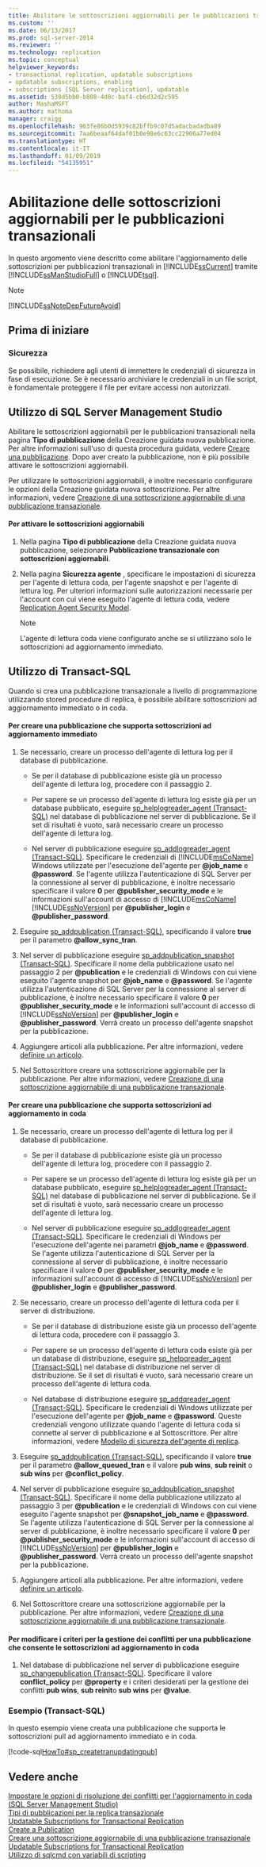 ```yaml
---
title: Abilitare le sottoscrizioni aggiornabili per le pubblicazioni transazionali | Microsoft Docs
ms.custom: ''
ms.date: 06/13/2017
ms.prod: sql-server-2014
ms.reviewer: ''
ms.technology: replication
ms.topic: conceptual
helpviewer_keywords:
- transactional replication, updatable subscriptions
- updatable subscriptions, enabling
- subscriptions [SQL Server replication], updatable
ms.assetid: 539d5bb0-b808-4d8c-baf4-cb6d32d2c595
author: MashaMSFT
ms.author: mathoma
manager: craigg
ms.openlocfilehash: 963fe86b0d5939c82bffb9c07d5adacbadadba89
ms.sourcegitcommit: 7aa6beaaf64daf01b0e98e6c63cc22906a77ed04
ms.translationtype: HT
ms.contentlocale: it-IT
ms.lasthandoff: 01/09/2019
ms.locfileid: "54135951"
---
```

# <a name="enable-updating-subscriptions-for-transactional-publications"></a>Abilitazione delle sottoscrizioni aggiornabili per le pubblicazioni transazionali
  In questo argomento viene descritto come abilitare l'aggiornamento delle sottoscrizioni per pubblicazioni transazionali in [!INCLUDE[ssCurrent](../../../includes/sscurrent-md.md)] tramite [!INCLUDE[ssManStudioFull](../../../includes/ssmanstudiofull-md.md)] o [!INCLUDE[tsql](../../../includes/tsql-md.md)].  
  
> [!NOTE]  
>  [!INCLUDE[ssNoteDepFutureAvoid](../../../includes/ssnotedepfutureavoid-md.md)]  
  

  
##  <a name="BeforeYouBegin"></a> Prima di iniziare  
  
###  <a name="Security"></a> Sicurezza  
 Se possibile, richiedere agli utenti di immettere le credenziali di sicurezza in fase di esecuzione. Se è necessario archiviare le credenziali in un file script, è fondamentale proteggere il file per evitare accessi non autorizzati.  
  
##  <a name="SSMSProcedure"></a> Utilizzo di SQL Server Management Studio  
 Abilitare le sottoscrizioni aggiornabili per le pubblicazioni transazionali nella pagina **Tipo di pubblicazione** della Creazione guidata nuova pubblicazione. Per altre informazioni sull'uso di questa procedura guidata, vedere [Creare una pubblicazione](create-a-publication.md). Dopo aver creato la pubblicazione, non è più possibile attivare le sottoscrizioni aggiornabili.  
  
 Per utilizzare le sottoscrizioni aggiornabili, è inoltre necessario configurare le opzioni della Creazione guidata nuova sottoscrizione. Per altre informazioni, vedere [Creazione di una sottoscrizione aggiornabile di una pubblicazione transazionale](../publish/create-an-updatable-subscription-to-a-transactional-publication.md).  
  
#### <a name="to-enable-updating-subscriptions"></a>Per attivare le sottoscrizioni aggiornabili  
  
1.  Nella pagina **Tipo di pubblicazione** della Creazione guidata nuova pubblicazione, selezionare **Pubblicazione transazionale con sottoscrizioni aggiornabili**.  
  
2.  Nella pagina **Sicurezza agente** , specificare le impostazioni di sicurezza per l'agente di lettura coda, per l'agente snapshot e per l'agente di lettura log. Per ulteriori informazioni sulle autorizzazioni necessarie per l'account con cui viene eseguito l'agente di lettura coda, vedere [Replication Agent Security Model](../security/replication-agent-security-model.md).  
  
    > [!NOTE]  
    >  L'agente di lettura coda viene configurato anche se si utilizzano solo le sottoscrizioni ad aggiornamento immediato.  
  
##  <a name="TsqlProcedure"></a> Utilizzo di Transact-SQL  
 Quando si crea una pubblicazione transazionale a livello di programmazione utilizzando stored procedure di replica, è possibile abilitare sottoscrizioni ad aggiornamento immediato o in coda.  
  
#### <a name="to-create-a-publication-that-supports-immediate-updating-subscriptions"></a>Per creare una pubblicazione che supporta sottoscrizioni ad aggiornamento immediato  
  
1.  Se necessario, creare un processo dell'agente di lettura log per il database di pubblicazione.  
  
    -   Se per il database di pubblicazione esiste già un processo dell'agente di lettura log, procedere con il passaggio 2.  
  
    -   Per sapere se un processo dell'agente di lettura log esiste già per un database pubblicato, eseguire [sp_helplogreader_agent &#40;Transact-SQL&#41;](/sql/relational-databases/system-stored-procedures/sp-helplogreader-agent-transact-sql) nel database di pubblicazione nel server di pubblicazione. Se il set di risultati è vuoto, sarà necessario creare un processo dell'agente di lettura log.  
  
    -   Nel server di pubblicazione eseguire [sp_addlogreader_agent &#40;Transact-SQL&#41;](/sql/relational-databases/system-stored-procedures/sp-addlogreader-agent-transact-sql). Specificare le credenziali di [!INCLUDE[msCoName](../../../includes/msconame-md.md)] Windows utilizzate per l'esecuzione dell'agente per **@job_name** e **@password**. Se l'agente utilizza l'autenticazione di SQL Server per la connessione al server di pubblicazione, è inoltre necessario specificare il valore **0** per **@publisher_security_mode** e le informazioni sull'account di accesso di [!INCLUDE[msCoName](../../../includes/msconame-md.md)] [!INCLUDE[ssNoVersion](../../../includes/ssnoversion-md.md)] per **@publisher_login** e **@publisher_password**.  
  
2.  Eseguire [sp_addpublication &#40;Transact-SQL&#41;](/sql/relational-databases/system-stored-procedures/sp-addpublication-transact-sql), specificando il valore **true** per il parametro **@allow_sync_tran**.  
  
3.  Nel server di pubblicazione eseguire [sp_addpublication_snapshot &#40;Transact-SQL&#41;](/sql/relational-databases/system-stored-procedures/sp-addpublication-snapshot-transact-sql). Specificare il nome della pubblicazione usato nel passaggio 2 per **@publication** e le credenziali di Windows con cui viene eseguito l'agente snapshot per **@job_name** e **@password**. Se l'agente utilizza l'autenticazione di SQL Server per la connessione al server di pubblicazione, è inoltre necessario specificare il valore **0** per **@publisher_security_mode** e le informazioni sull'account di accesso di [!INCLUDE[ssNoVersion](../../../includes/ssnoversion-md.md)] per **@publisher_login** e **@publisher_password**. Verrà creato un processo dell'agente snapshot per la pubblicazione.  
  
4.  Aggiungere articoli alla pubblicazione. Per altre informazioni, vedere [definire un articolo](define-an-article.md).  
  
5.  Nel Sottoscrittore creare una sottoscrizione aggiornabile per la pubblicazione. Per altre informazioni, vedere [Creazione di una sottoscrizione aggiornabile di una pubblicazione transazionale](../publish/create-an-updatable-subscription-to-a-transactional-publication.md).  
  
#### <a name="to-create-a-publication-that-supports-queued-updating-subscriptions"></a>Per creare una pubblicazione che supporta sottoscrizioni ad aggiornamento in coda  
  
1.  Se necessario, creare un processo dell'agente di lettura log per il database di pubblicazione.  
  
    -   Se per il database di pubblicazione esiste già un processo dell'agente di lettura log, procedere con il passaggio 2.  
  
    -   Per sapere se un processo dell'agente di lettura log esiste già per un database pubblicato, eseguire [sp_helplogreader_agent &#40;Transact-SQL&#41;](/sql/relational-databases/system-stored-procedures/sp-helplogreader-agent-transact-sql) nel database di pubblicazione nel server di pubblicazione. Se il set di risultati è vuoto, sarà necessario creare un processo dell'agente di lettura log.  
  
    -   Nel server di pubblicazione eseguire [sp_addlogreader_agent &#40;Transact-SQL&#41;](/sql/relational-databases/system-stored-procedures/sp-addlogreader-agent-transact-sql). Specificare le credenziali di Windows per l'esecuzione dell'agente nei parametri **@job_name** e **@password**. Se l'agente utilizza l'autenticazione di SQL Server per la connessione al server di pubblicazione, è inoltre necessario specificare il valore **0** per **@publisher_security_mode** e le informazioni sull'account di accesso di [!INCLUDE[ssNoVersion](../../../includes/ssnoversion-md.md)] per **@publisher_login** e **@publisher_password**.  
  
2.  Se necessario, creare un processo dell'agente di lettura coda per il server di distribuzione.  
  
    -   Se per il database di distribuzione esiste già un processo dell'agente di lettura coda, procedere con il passaggio 3.  
  
    -   Per sapere se un processo dell'agente di lettura coda esiste già per un database di distribuzione, eseguire [sp_helpqreader_agent &#40;Transact-SQL&#41;](/sql/relational-databases/system-stored-procedures/sp-helpqreader-agent-transact-sql) nel database di distribuzione nel server di distribuzione. Se il set di risultati è vuoto, sarà necessario creare un processo dell'agente di lettura coda.  
  
    -   Nel database di distribuzione eseguire [sp_addqreader_agent &#40;Transact-SQL&#41;](/sql/relational-databases/system-stored-procedures/sp-addqreader-agent-transact-sql). Specificare le credenziali di Windows utilizzate per l'esecuzione dell'agente per **@job_name** e **@password**. Queste credenziali vengono utilizzate quando l'agente di lettura coda si connette al server di pubblicazione e al Sottoscrittore. Per altre informazioni, vedere [Modello di sicurezza dell'agente di replica](../security/replication-agent-security-model.md).  
  
3.  Eseguire [sp_addpublication &#40;Transact-SQL&#41;](/sql/relational-databases/system-stored-procedures/sp-addpublication-transact-sql), specificando il valore **true** per il parametro **@allow_queued_tran** e il valore **pub wins**, **sub reinit** o **sub wins** per **@conflict_policy**.  
  
4.  Nel server di pubblicazione eseguire [sp_addpublication_snapshot &#40;Transact-SQL&#41;](/sql/relational-databases/system-stored-procedures/sp-addpublication-snapshot-transact-sql). Specificare il nome della pubblicazione utilizzato al passaggio 3 per **@publication** e le credenziali di Windows con cui viene eseguito l'agente snapshot per **@snapshot_job_name** e **@password**. Se l'agente utilizza l'autenticazione di SQL Server per la connessione al server di pubblicazione, è inoltre necessario specificare il valore **0** per **@publisher_security_mode** e le informazioni sull'account di accesso di [!INCLUDE[ssNoVersion](../../../includes/ssnoversion-md.md)] per **@publisher_login** e **@publisher_password**. Verrà creato un processo dell'agente snapshot per la pubblicazione.  
  
5.  Aggiungere articoli alla pubblicazione. Per altre informazioni, vedere [definire un articolo](define-an-article.md).  
  
6.  Nel Sottoscrittore creare una sottoscrizione aggiornabile per la pubblicazione. Per altre informazioni, vedere [Creazione di una sottoscrizione aggiornabile di una pubblicazione transazionale](../publish/create-an-updatable-subscription-to-a-transactional-publication.md).  
  
#### <a name="to-change-the-conflict-policy-for-a-publication-that-allows-queued-updating-subscriptions"></a>Per modificare i criteri per la gestione dei conflitti per una pubblicazione che consente le sottoscrizioni ad aggiornamento in coda  
  
1.  Nel database di pubblicazione nel server di pubblicazione eseguire [sp_changepublication &#40;Transact-SQL&#41;](/sql/relational-databases/system-stored-procedures/sp-changepublication-transact-sql). Specificare il valore **conflict_policy** per **@property** e i criteri desiderati per la gestione dei conflitti **pub wins**, **sub reinit**o **sub wins** per **@value**.  
  
###  <a name="TsqlExample"></a> Esempio (Transact-SQL)  
 In questo esempio viene creata una pubblicazione che supporta le sottoscrizioni pull ad aggiornamento immediato e in coda.  
  
 [!code-sql[HowTo#sp_createtranupdatingpub](../../../snippets/tsql/SQL15/replication/howto/tsql/createtranpubupdate.sql#sp_createtranupdatingpub)]  
  
## <a name="see-also"></a>Vedere anche  
 [Impostare le opzioni di risoluzione dei conflitti per l'aggiornamento in coda &#40;SQL Server Management Studio&#41;](../publish/create-an-updatable-subscription-to-a-transactional-publication.md)   
 [Tipi di pubblicazioni per la replica transazionale](../transactional/transactional-replication.md)   
 [Updatable Subscriptions for Transactional Replication](../transactional/updatable-subscriptions-for-transactional-replication.md)   
 [Create a Publication](create-a-publication.md)   
 [Creare una sottoscrizione aggiornabile di una pubblicazione transazionale](../publish/create-an-updatable-subscription-to-a-transactional-publication.md)   
 [Updatable Subscriptions for Transactional Replication](../transactional/updatable-subscriptions-for-transactional-replication.md)   
 [Utilizzo di sqlcmd con variabili di scripting](../../scripting/sqlcmd-use-with-scripting-variables.md)  
  
  
